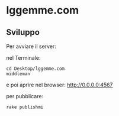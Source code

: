 # lggemme.com

## Sviluppo

Per avviare il server:

nel Terminale:

```
cd Desktop/lggemme.com
middleman
```

e poi aprire nel browser: http://0.0.0.0:4567



per pubblicare:

```
rake publishmi
```






